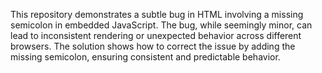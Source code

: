 This repository demonstrates a subtle bug in HTML involving a missing semicolon in embedded JavaScript.  The bug, while seemingly minor, can lead to inconsistent rendering or unexpected behavior across different browsers.  The solution shows how to correct the issue by adding the missing semicolon, ensuring consistent and predictable behavior.